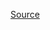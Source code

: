 [Source](https://app.pluralsight.com/library/courses/microsoft-azure-functional-non-functional-requirements-aligning-update/table-of-contents)

